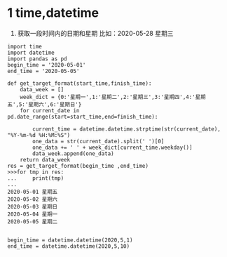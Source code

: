 # 1 time,datetime
1. 获取一段时间内的日期和星期
比如：2020-05-28 星期三
```
import time
import datetime
import pandas as pd
begin_time = '2020-05-01'
end_time = '2020-05-05'

def get_target_format(start_time,finish_time):
	data_week = []
	week_dict = {0:'星期一',1:'星期二',2:'星期三',3:'星期四',4:'星期五',5:'星期六',6:'星期日'}
	for current_date in pd.date_range(start=start_time,end=finish_time):
		
		current_time = datetime.datetime.strptime(str(current_date), "%Y-%m-%d %H:%M:%S")
		one_data = str(current_date).split(' ')[0]
		one_data += ' ' + week_dict[current_time.weekday()]
		data_week.append(one_data)
	return data_week
res = get_target_format(begin_time ,end_time)
>>>for tmp in res:
...     print(tmp)
... 
2020-05-01 星期五
2020-05-02 星期六
2020-05-03 星期日
2020-05-04 星期一
2020-05-05 星期二


begin_time = datetime.datetime(2020,5,1)
end_time = datetime.datetime(2020,5,10)
	

	

``` 
<!--stackedit_data:
eyJoaXN0b3J5IjpbLTE0MTY4Njk2NDIsMTU5NjU4NzY3LC0xNz
M0MDY0NjkxLDEzOTk2NzY3MDBdfQ==
-->